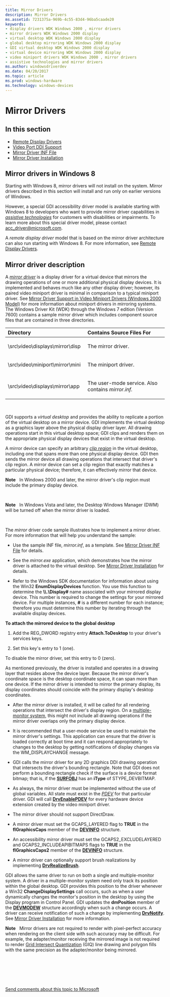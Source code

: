 ```yaml
---
title: Mirror Drivers
description: Mirror Drivers
ms.assetid: 7231375a-969b-4c55-83d4-96ba5caade20
keywords:
- display drivers WDK Windows 2000 , mirror drivers
- mirror drivers WDK Windows 2000 display
- virtual desktop WDK Windows 2000 display
- global desktop mirroring WDK Windows 2000 display
- GDI virtual desktop WDK Windows 2000 display
- virtual device mirroring WDK Windows 2000 display
- video miniport drivers WDK Windows 2000 , mirror drivers
- assistive technologies and mirror drivers
ms.author: windowsdriverdev
ms.date: 04/20/2017
ms.topic: article
ms.prod: windows-hardware
ms.technology: windows-devices
---
```


# Mirror Drivers


## <span id="in_this_section"></span>In this section


-   [Remote Display Drivers](remote-display-drivers.md)
-   [Video Port DDI Support](video-port-ddi-support.md)
-   [Mirror Driver INF File](mirror-driver-inf-file.md)
-   [Mirror Driver Installation](mirror-driver-installation.md)

## <span id="Mirror_drivers_in_Windows_8"></span><span id="mirror_drivers_in_windows_8"></span><span id="MIRROR_DRIVERS_IN_WINDOWS_8"></span>Mirror drivers in Windows 8


Starting with Windows 8, mirror drivers will not install on the system. Mirror drivers described in this section will install and run only on earlier versions of Windows.

However, a special GDI accessibility driver model is available starting with Windows 8 to developers who want to provide mirror driver capabilities in [*assistive technologies*](http://go.microsoft.com/fwlink/p/?linkid=248209) for customers with disabilities or impairments. To learn more about this special driver model, please contact <acc_driver@microsoft.com>.

A *remote display driver* model that is based on the mirror driver architecture can also run starting with Windows 8. For more information, see [Remote Display Drivers](remote-display-drivers.md).

## <span id="ddk_mirror_drivers_gg"></span><span id="DDK_MIRROR_DRIVERS_GG"></span>Mirror driver description


A [*mirror driver*](https://msdn.microsoft.com/library/windows/hardware/ff556308#wdkgloss-mirror-driver) is a display driver for a virtual device that mirrors the drawing operations of one or more additional physical display devices. It is implemented and behaves much like any other display driver; however, its paired video miniport driver is minimal in comparison to a typical miniport driver. See [Mirror Driver Support in Video Miniport Drivers (Windows 2000 Model)](mirror-driver-support-in-video-miniport-drivers--windows-2000-model-.md) for more information about miniport drivers in mirroring systems. The Windows Driver Kit (WDK) through the Windows 7 edition (Version 7600) contains a sample mirror driver which includes component source files that are contained in three directories.

<table>
<colgroup>
<col width="50%" />
<col width="50%" />
</colgroup>
<thead>
<tr class="header">
<th align="left">Directory</th>
<th align="left">Contains Source Files For</th>
</tr>
</thead>
<tbody>
<tr class="odd">
<td align="left"><p>\src\video\displays\mirror\disp</p></td>
<td align="left"><p>The mirror driver.</p></td>
</tr>
<tr class="even">
<td align="left"><p>\src\video\miniport\mirror\mini</p></td>
<td align="left"><p>The miniport driver.</p></td>
</tr>
<tr class="odd">
<td align="left"><p>\src\video\displays\mirror\app</p></td>
<td align="left"><p>The user-mode service. Also contains <em>mirror.inf.</em></p></td>
</tr>
</tbody>
</table>

 

GDI supports a *virtual desktop* and provides the ability to replicate a portion of the virtual desktop on a mirror device. GDI implements the virtual desktop as a graphics layer above the physical display driver layer. All drawing operations start in this virtual desktop space; GDI clips and renders them on the appropriate physical display devices that exist in the virtual desktop.

A mirror device can specify an arbitrary [*clip region*](https://msdn.microsoft.com/library/windows/hardware/ff556274#wdkgloss-clip-region) in the virtual desktop, including one that spans more than one physical display device. GDI then sends the mirror device all drawing operations that intersect that driver's clip region. A mirror device can set a clip region that exactly matches a particular physical device; therefore, it can effectively mirror that device.

**Note**   In Windows 2000 and later, the mirror driver's clip region must include the primary display device.

 

**Note**   In Windows Vista and later, the Desktop Windows Manager (DWM) will be turned off when the mirror driver is loaded.

 

The *mirror* driver code sample illustrates how to implement a mirror driver. For more information that will help you understand the sample:

-   Use the sample INF file, *mirror.inf*, as a template. See [Mirror Driver INF File](mirror-driver-inf-file.md) for details.

-   See the *mirror.exe* application, which demonstrates how the mirror driver is attached to the virtual desktop. See [Mirror Driver Installation](mirror-driver-installation.md) for details.

-   Refer to the Windows SDK documentation for information about using the Win32 **EnumDisplayDevices** function. You use this function to determine the **\\\\.\\Display\#** name associated with your mirrored display device. This number is required to change the settings for your mirrored device. For multiple instances, **\#** is a different number for each instance; therefore you must determine this number by iterating through the available display devices.

**To attach the mirrored device to the global desktop**

1.  Add the REG\_DWORD registry entry **Attach.ToDesktop** to your driver's services keys.

2.  Set this key's entry to 1 (one).

To disable the mirror driver, set this entry to 0 (zero).

As mentioned previously, the driver is installed and operates in a drawing layer that resides above the device layer. Because the mirror driver's coordinate space is the desktop coordinate space, it can span more than one device. If the mirror driver is intended to mirror the primary display, its display coordinates should coincide with the primary display's desktop coordinates.

-   After the mirror driver is installed, it will be called for all rendering operations that intersect the driver's display region. On a [multiple-monitor system](multiple-monitor-support-in-the-display-driver.md), this might not include all drawing operations if the mirror driver overlaps only the primary display device.

-   It is recommended that a user-mode service be used to maintain the mirror driver's settings. This application can ensure that the driver is loaded correctly at boot time and it can respond appropriately to changes to the desktop by getting notifications of display changes via the WM\_DISPLAYCHANGE message.

-   GDI calls the mirror driver for any 2D graphics DDI drawing operation that intersects the driver's bounding rectangle. Note that GDI does not perform a bounding rectangle check if the surface is a device format bitmap; that is, if the [**SURFOBJ**](https://msdn.microsoft.com/library/windows/hardware/ff569901) has an **iType** of STYPE\_DEVBITMAP.

-   As always, the mirror driver must be implemented without the use of global variables. All state must exist in the [*PDEV*](https://msdn.microsoft.com/library/windows/hardware/ff556325#wdkgloss-pdev) for that particular driver. GDI will call [**DrvEnablePDEV**](https://msdn.microsoft.com/library/windows/hardware/ff556211) for every hardware device extension created by the video miniport driver.

-   The mirror driver should not support DirectDraw.

-   A mirror driver must set the GCAPS\_LAYERED flag to **TRUE** in the **flGraphicsCaps** member of the [**DEVINFO**](https://msdn.microsoft.com/library/windows/hardware/ff552835) structure.

-   An accessibility mirror driver must set the GCAPS2\_EXCLUDELAYERED and GCAPS2\_INCLUDEAPIBITMAPS flags to **TRUE** in the **flGraphicsCaps2** member of the [**DEVINFO**](https://msdn.microsoft.com/library/windows/hardware/ff552835) structure.

-   A mirror driver can optionally support brush realizations by implementing [**DrvRealizeBrush**](https://msdn.microsoft.com/library/windows/hardware/ff556273).

GDI allows the same driver to run on both a single and multiple-monitor system. A driver in a multiple-monitor system need only track its position within the global desktop. GDI provides this position to the driver whenever a Win32 **ChangeDisplaySettings** call occurs, such as when a user dynamically changes the monitor's position in the desktop by using the Display program in Control Panel. GDI updates the **dmPosition** member of the [**DEVMODEW**](https://msdn.microsoft.com/library/windows/hardware/ff552837) structure accordingly when such a change occurs. A driver can receive notification of such a change by implementing [**DrvNotify**](https://msdn.microsoft.com/library/windows/hardware/ff556252). See [Mirror Driver Installation](mirror-driver-installation.md) for more information.

**Note**   Mirror drivers are not required to render with pixel-perfect accuracy when rendering on the client side with such accuracy may be difficult. For example, the adapter/monitor receiving the mirrored image is not required to render [Grid Intersect Quantization](cosmetic-lines.md) (GIQ) line drawing and polygon fills with the same precision as the adapter/monitor being mirrored.

 

 

 

[Send comments about this topic to Microsoft](mailto:wsddocfb@microsoft.com?subject=Documentation%20feedback%20[display\display]:%20Mirror%20Drivers%20%20RELEASE:%20%282/10/2017%29&body=%0A%0APRIVACY%20STATEMENT%0A%0AWe%20use%20your%20feedback%20to%20improve%20the%20documentation.%20We%20don't%20use%20your%20email%20address%20for%20any%20other%20purpose,%20and%20we'll%20remove%20your%20email%20address%20from%20our%20system%20after%20the%20issue%20that%20you're%20reporting%20is%20fixed.%20While%20we're%20working%20to%20fix%20this%20issue,%20we%20might%20send%20you%20an%20email%20message%20to%20ask%20for%20more%20info.%20Later,%20we%20might%20also%20send%20you%20an%20email%20message%20to%20let%20you%20know%20that%20we've%20addressed%20your%20feedback.%0A%0AFor%20more%20info%20about%20Microsoft's%20privacy%20policy,%20see%20http://privacy.microsoft.com/default.aspx. "Send comments about this topic to Microsoft")




